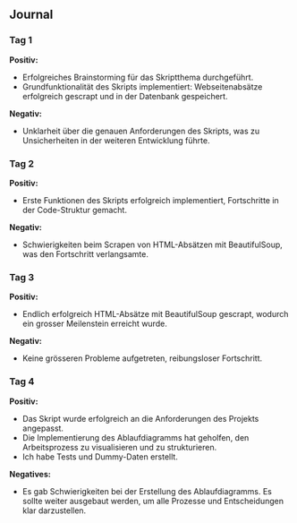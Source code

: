 ## Journal

### Tag 1

**Positiv:**

- Erfolgreiches Brainstorming für das Skriptthema durchgeführt.
- Grundfunktionalität des Skripts implementiert: Webseitenabsätze erfolgreich gescrapt und in der Datenbank gespeichert.

**Negativ:**

- Unklarheit über die genauen Anforderungen des Skripts, was zu Unsicherheiten in der weiteren Entwicklung führte.

### Tag 2

**Positiv:**

- Erste Funktionen des Skripts erfolgreich implementiert, Fortschritte in der Code-Struktur gemacht.

**Negativ:**

- Schwierigkeiten beim Scrapen von HTML-Absätzen mit BeautifulSoup, was den Fortschritt verlangsamte.

### Tag 3

**Positiv:**

- Endlich erfolgreich HTML-Absätze mit BeautifulSoup gescrapt, wodurch ein grosser Meilenstein erreicht wurde.

**Negativ:**

- Keine grösseren Probleme aufgetreten, reibungsloser Fortschritt.

### Tag 4

**Positiv:**

- Das Skript wurde erfolgreich an die Anforderungen des Projekts angepasst.
- Die Implementierung des Ablaufdiagramms hat geholfen, den Arbeitsprozess zu visualisieren und zu strukturieren.
- Ich habe Tests und Dummy-Daten erstellt.

**Negatives:**

- Es gab Schwierigkeiten bei der Erstellung des Ablaufdiagramms. Es sollte weiter ausgebaut werden, um alle Prozesse und
  Entscheidungen klar darzustellen.
 